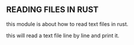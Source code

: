 ## READING FILES IN RUST
this module is about how to read text files in rust.

this will read a text file line by line and print it.